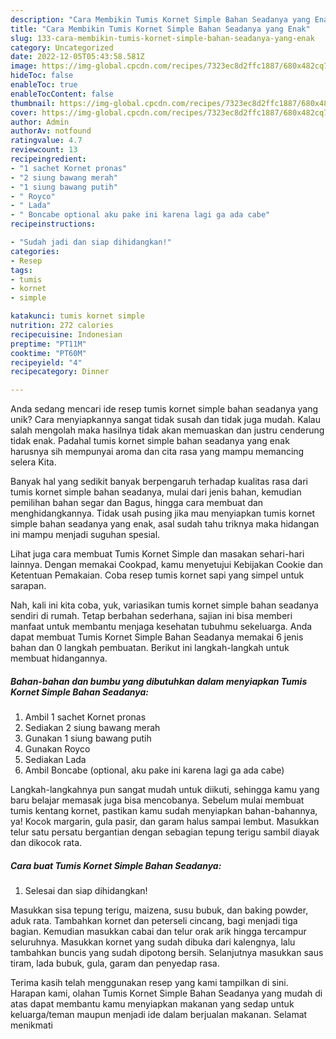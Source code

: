 ```yaml
---
description: "Cara Membikin Tumis Kornet Simple Bahan Seadanya yang Enak"
title: "Cara Membikin Tumis Kornet Simple Bahan Seadanya yang Enak"
slug: 133-cara-membikin-tumis-kornet-simple-bahan-seadanya-yang-enak
category: Uncategorized
date: 2022-12-05T05:43:58.581Z
image: https://img-global.cpcdn.com/recipes/7323ec8d2ffc1887/680x482cq70/tumis-kornet-simple-bahan-seadanya-foto-resep-utama.jpg
hideToc: false
enableToc: true
enableTocContent: false
thumbnail: https://img-global.cpcdn.com/recipes/7323ec8d2ffc1887/680x482cq70/tumis-kornet-simple-bahan-seadanya-foto-resep-utama.jpg
cover: https://img-global.cpcdn.com/recipes/7323ec8d2ffc1887/680x482cq70/tumis-kornet-simple-bahan-seadanya-foto-resep-utama.jpg
author: Admin
authorAv: notfound
ratingvalue: 4.7
reviewcount: 13
recipeingredient:
- "1 sachet Kornet pronas"
- "2 siung bawang merah"
- "1 siung bawang putih"
- " Royco"
- " Lada"
- " Boncabe optional aku pake ini karena lagi ga ada cabe"
recipeinstructions:

- "Sudah jadi dan siap dihidangkan!"
categories:
- Resep
tags:
- tumis
- kornet
- simple

katakunci: tumis kornet simple 
nutrition: 272 calories
recipecuisine: Indonesian
preptime: "PT11M"
cooktime: "PT60M"
recipeyield: "4"
recipecategory: Dinner

---
```





Anda sedang mencari ide resep tumis kornet simple bahan seadanya yang unik? Cara menyiapkannya sangat tidak susah dan tidak juga mudah. Kalau salah mengolah maka hasilnya tidak akan memuaskan dan justru cenderung tidak enak. Padahal tumis kornet simple bahan seadanya yang enak harusnya sih mempunyai aroma dan cita rasa yang mampu memancing selera Kita.





Banyak hal yang sedikit banyak berpengaruh terhadap kualitas rasa dari tumis kornet simple bahan seadanya, mulai dari jenis bahan, kemudian pemilihan bahan segar dan Bagus, hingga cara membuat dan menghidangkannya. Tidak usah pusing jika mau menyiapkan tumis kornet simple bahan seadanya yang enak,      asal sudah tahu triknya maka hidangan ini mampu menjadi suguhan spesial.














Lihat juga cara membuat Tumis Kornet Simple dan masakan sehari-hari lainnya. Dengan memakai Cookpad, kamu menyetujui Kebijakan Cookie dan Ketentuan Pemakaian. Coba resep tumis kornet sapi yang simpel untuk sarapan.






Nah, kali ini kita coba, yuk, variasikan tumis kornet simple bahan seadanya sendiri di rumah. Tetap berbahan sederhana, sajian ini bisa memberi manfaat untuk membantu menjaga kesehatan tubuhmu sekeluarga. Anda dapat membuat Tumis Kornet Simple Bahan Seadanya memakai 6 jenis bahan dan 0 langkah pembuatan. Berikut ini langkah-langkah untuk membuat hidangannya.

<!--inarticleads1-->

##### Bahan-bahan dan bumbu yang dibutuhkan dalam menyiapkan Tumis Kornet Simple Bahan Seadanya:

1. Ambil 1 sachet Kornet pronas
1. Sediakan 2 siung bawang merah
1. Gunakan 1 siung bawang putih
1. Gunakan  Royco
1. Sediakan  Lada
1. Ambil  Boncabe (optional, aku pake ini karena lagi ga ada cabe)


Langkah-langkahnya pun sangat mudah untuk diikuti, sehingga kamu yang baru belajar memasak juga bisa mencobanya. Sebelum mulai membuat tumis kentang kornet, pastikan kamu sudah menyiapkan bahan-bahannya, ya! Kocok margarin, gula pasir, dan garam halus sampai lembut. Masukkan telur satu persatu bergantian dengan sebagian tepung terigu sambil diayak dan dikocok rata. 

<!--inarticleads2-->

##### Cara buat Tumis Kornet Simple Bahan Seadanya:


1. Selesai dan siap dihidangkan!

Masukkan sisa tepung terigu, maizena, susu bubuk, dan baking powder, aduk rata. Tambahkan kornet dan peterseli cincang, bagi menjadi tiga bagian. Kemudian masukkan cabai dan telur orak arik hingga tercampur seluruhnya. Masukkan kornet yang sudah dibuka dari kalengnya, lalu tambahkan buncis yang sudah dipotong bersih. Selanjutnya masukkan saus tiram, lada bubuk, gula, garam dan penyedap rasa. 

Terima kasih telah menggunakan resep yang kami tampilkan di sini. Harapan kami, olahan Tumis Kornet Simple Bahan Seadanya yang mudah di atas dapat membantu kamu menyiapkan makanan yang sedap untuk keluarga/teman maupun menjadi ide dalam berjualan makanan. Selamat menikmati
